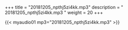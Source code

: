 +++
title = "20181205_npthj5zi4kk.mp3"
description = " 20181205_npthj5zi4kk.mp3 "
weight = 20
+++

{{< myaudio01 mp3="20181205_npthj5zi4kk.mp3" >}}

